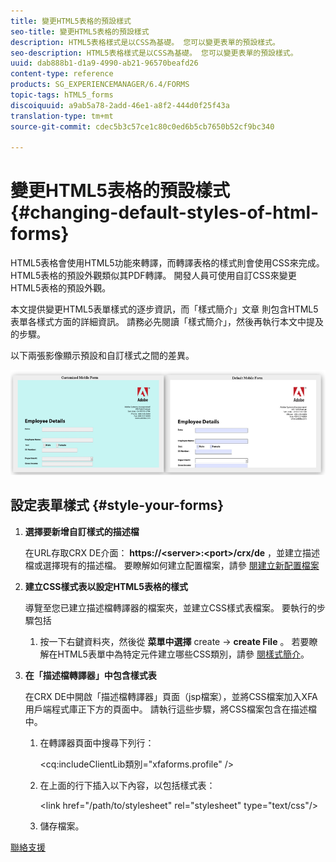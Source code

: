 ```yaml
---
title: 變更HTML5表格的預設樣式
seo-title: 變更HTML5表格的預設樣式
description: HTML5表格樣式是以CSS為基礎。 您可以變更表單的預設樣式。
seo-description: HTML5表格樣式是以CSS為基礎。 您可以變更表單的預設樣式。
uuid: dab888b1-d1a9-4990-ab21-96570beafd26
content-type: reference
products: SG_EXPERIENCEMANAGER/6.4/FORMS
topic-tags: hTML5_forms
discoiquuid: a9ab5a78-2add-46e1-a8f2-444d0f25f43a
translation-type: tm+mt
source-git-commit: cdec5b3c57ce1c80c0ed6b5cb7650b52cf9bc340

---
```



# 變更HTML5表格的預設樣式 {#changing-default-styles-of-html-forms}

HTML5表格會使用HTML5功能來轉譯，而轉譯表格的樣式則會使用CSS來完成。 HTML5表格的預設外觀類似其PDF轉譯。 開發人員可使用自訂CSS來變更HTML5表格的預設外觀。

本文提供變更HTML5表單樣式的逐步資訊，而「樣式簡介」文章 [](/help/forms/using/css-styles.md) 則包含HTML5表單各樣式方面的詳細資訊。 請務必先閱讀「樣式簡介」，然後再執行本文中提及的步驟。

以下兩張影像顯示預設和自訂樣式之間的差異。

![pictures-002-small](assets/pictures-002-small.png)

## 設定表單樣式 {#style-your-forms}

1. **選擇要新增自訂樣式的描述檔**

   在URL存取CRX DE介面： **https://&lt;server>:&lt;port>/crx/de** ，並建立描述檔或選擇現有的描述檔。 要瞭解如何建立配置檔案，請參 [閱建立新配置檔案](/help/forms/using/custom-profile.md)

1. **建立CSS樣式表以設定HTML5表格的樣式**

   導覽至您已建立描述檔轉譯器的檔案夾，並建立CSS樣式表檔案。 要執行的步驟包括

   1. 按一下右鍵資料夾，然後從 **菜單中選擇** create -> **create File** 。
   若要瞭解在HTML5表單中為特定元件建立哪些CSS類別，請參 [閱樣式簡介](/help/forms/using/css-styles.md)。

1. **在「描述檔轉譯器」中包含樣式表**

   在CRX DE中開啟「描述檔轉譯器」頁面（jsp檔案），並將CSS檔案加入XFA用戶端程式庫正下方的頁面中。 請執行這些步驟，將CSS檔案包含在描述檔中。

   1. 在轉譯器頁面中搜尋下列行：

      &lt;cq:includeClientLib類別=&quot;xfaforms.profile&quot; />

   1. 在上面的行下插入以下內容，以包括樣式表：

      &lt;link href=&quot;/path/to/stylesheet&quot; rel=&quot;stylesheet&quot; type=&quot;text/css&quot;/>

   1. 儲存檔案。

[聯絡支援](https://www.adobe.com/account/sign-in.supportportal.html)
